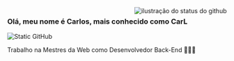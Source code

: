 <img align='right' src="https://github-readme-stats.vercel.app/api?username=carloosz&show_icons=true&title_color=ffffff&text_color=ffffff&icon_color=ffffff&bg_color=000000&cache_seconds=2300" alt="ilustração do status do github">

### Olá, meu nome é Carlos, mais conhecido como CarL

<img src="https://img.shields.io/static/v1?label=Overview&message=CarL&color=000000&style=for-the-badge&logo=GitHub" alt="Static GitHub">

<p>Trabalho na Mestres da Web como Desenvolvedor Back-End 🚀😶‍🌫️</p>
